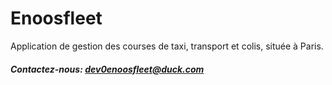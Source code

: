 # Enoosfleet

Application de gestion des courses de taxi, transport et colis, située à Paris.

##### *Contactez-nous: dev0enoosfleet@duck.com*
